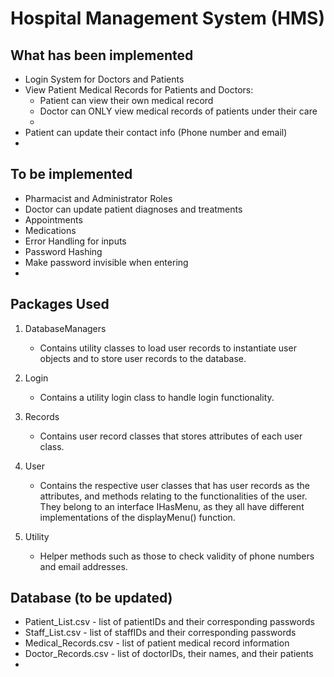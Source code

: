 # Hospital Management System (HMS)

## What has been implemented
* Login System for Doctors and Patients
* View Patient Medical Records for Patients and Doctors:
  * Patient can view their own medical record
  * Doctor can ONLY view medical records of patients under their care
  * 
* Patient can update their contact info (Phone number and email)
* 

## To be implemented
* Pharmacist and Administrator Roles
* Doctor can update patient diagnoses and treatments
* Appointments
* Medications
* Error Handling for inputs
* Password Hashing
* Make password invisible when entering
* 

## Packages Used
1. DatabaseManagers
   * Contains utility classes to load user records to instantiate user objects and to store user records to the database.

2. Login
   * Contains a utility login class to handle login functionality.

3. Records
   * Contains user record classes that stores attributes of each user class.

4. User
   * Contains the respective user classes that has user records as the attributes, and methods relating to the functionalities of the user. They belong to an interface IHasMenu, as they all have different implementations of the displayMenu() function.

5. Utility
   * Helper methods such as those to check validity of phone numbers and email addresses.

## Database (to be updated)
* Patient_List.csv - list of patientIDs and their corresponding passwords
* Staff_List.csv - list of staffIDs and their corresponding passwords
* Medical_Records.csv - list of patient medical record information
* Doctor_Records.csv - list of doctorIDs, their names, and their patients
* 
